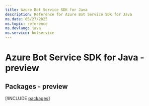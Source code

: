 ```yaml
---
title: Azure Bot Service SDK for Java
description: Reference for Azure Bot Service SDK for Java
ms.date: 05/27/2025
ms.topic: reference
ms.devlang: java
ms.service: botservice
---
```

# Azure Bot Service SDK for Java - preview
## Packages - preview
[!INCLUDE [packages](bot-service-index.md)]